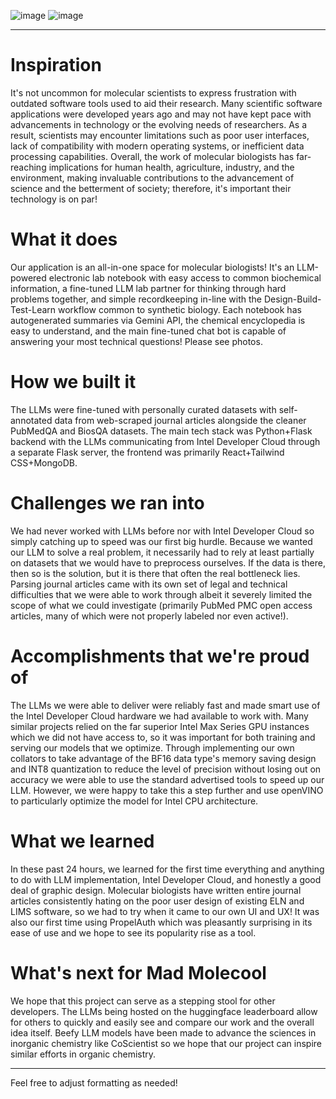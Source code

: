 ![image](https://github.com/fchau1/MadMolecool/assets/42685801/5aaea262-953d-4b46-ba57-94583b697f22)
![image](https://github.com/fchau1/MadMolecool/assets/42685801/1a5b3cf8-58cc-42bf-9e61-91b7fadf4b6e)


---

# Inspiration

It's not uncommon for molecular scientists to express frustration with outdated software tools used to aid their research. Many scientific software applications were developed years ago and may not have kept pace with advancements in technology or the evolving needs of researchers. As a result, scientists may encounter limitations such as poor user interfaces, lack of compatibility with modern operating systems, or inefficient data processing capabilities. Overall, the work of molecular biologists has far-reaching implications for human health, agriculture, industry, and the environment, making invaluable contributions to the advancement of science and the betterment of society; therefore, it's important their technology is on par!

# What it does

Our application is an all-in-one space for molecular biologists! It's an LLM-powered electronic lab notebook with easy access to common biochemical information, a fine-tuned LLM lab partner for thinking through hard problems together, and simple recordkeeping in-line with the Design-Build-Test-Learn workflow common to synthetic biology. Each notebook has autogenerated summaries via Gemini API, the chemical encyclopedia is easy to understand, and the main fine-tuned chat bot is capable of answering your most technical questions! Please see photos.

# How we built it

The LLMs were fine-tuned with personally curated datasets with self-annotated data from web-scraped journal articles alongside the cleaner PubMedQA and BiosQA datasets. The main tech stack was Python+Flask backend with the LLMs communicating from Intel Developer Cloud through a separate Flask server, the frontend was primarily React+Tailwind CSS+MongoDB.

# Challenges we ran into

We had never worked with LLMs before nor with Intel Developer Cloud so simply catching up to speed was our first big hurdle. Because we wanted our LLM to solve a real problem, it necessarily had to rely at least partially on datasets that we would have to preprocess ourselves. If the data is there, then so is the solution, but it is there that often the real bottleneck lies. Parsing journal articles came with its own set of legal and technical difficulties that we were able to work through albeit it severely limited the scope of what we could investigate (primarily PubMed PMC open access articles, many of which were not properly labeled nor even active!).

# Accomplishments that we're proud of

The LLMs we were able to deliver were reliably fast and made smart use of the Intel Developer Cloud hardware we had available to work with. Many similar projects relied on the far superior Intel Max Series GPU instances which we did not have access to, so it was important for both training and serving our models that we optimize. Through implementing our own collators to take advantage of the BF16 data type's memory saving design and INT8 quantization to reduce the level of precision without losing out on accuracy we were able to use the standard advertised tools to speed up our LLM. However, we were happy to take this a step further and use openVINO to particularly optimize the model for Intel CPU architecture.

# What we learned

In these past 24 hours, we learned for the first time everything and anything to do with LLM implementation, Intel Developer Cloud, and honestly a good deal of graphic design. Molecular biologists have written entire journal articles consistently hating on the poor user design of existing ELN and LIMS software, so we had to try when it came to our own UI and UX! It was also our first time using PropelAuth which was pleasantly surprising in its ease of use and we hope to see its popularity rise as a tool.

# What's next for Mad Molecool

We hope that this project can serve as a stepping stool for other developers. The LLMs being hosted on the huggingface leaderboard allow for others to quickly and easily see and compare our work and the overall idea itself. Beefy LLM models have been made to advance the sciences in inorganic chemistry like CoScientist so we hope that our project can inspire similar efforts in organic chemistry.

--- 

Feel free to adjust formatting as needed!

